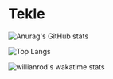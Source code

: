 # Tekle

<!--
**Taklemariam Alazar** is a ✨ _special_ ✨ repository because its `README.md` (this file) appears on your GitHub profile.

Here are some ideas to get you started:

- 🔭 I’m currently working on ...
- 🌱 I’m currently learning ...
- 👯 I’m looking to collaborate on ...
- 🤔 I’m looking for help with ...
- 💬 Ask me about ...
- 📫 How to reach me: ...
- 😄 Pronouns: ...
- ⚡ Fun fact: ...
-->


![Anurag's GitHub stats](https://github-readme-stats.vercel.app/api?username=tek58&show_icons=true&theme=radical)

![Top Langs](https://github-readme-stats.vercel.app/api/top-langs/?username=tek58&layout=compact)

![willianrod's wakatime stats](https://github-readme-stats.vercel.app/api/wakatime?username=valar)
